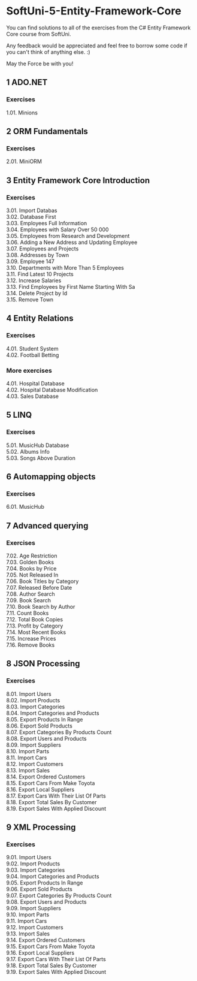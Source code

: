 # SoftUni-5-Entity-Framework-Core

You can find solutions to all of the exercises from the C# Entity Framework Core course from SoftUni.

Any feedback would be appreciated and feel free to borrow some code if you can't think of anything else. :)

May the Force be with you!

## 1 ADO.NET
### Exercises
1.01. Minions<br>

## 2 ORM Fundamentals
### Exercises
2.01. MiniORM<br>

## 3 Entity Framework Core Introduction
### Exercises
3.01. Import Databas<br>
3.02. Database First<br>
3.03. Employees Full Information<br>
3.04. Employees with Salary Over 50 000<br>
3.05. Employees from Research and Development<br>
3.06. Adding a New Address and Updating Employee<br>
3.07. Employees and Projects<br>
3.08. Addresses by Town<br>
3.09. Employee 147<br>
3.10. Departments with More Than 5 Employees<br>
3.11. Find Latest 10 Projects<br>
3.12. Increase Salaries<br>
3.13. Find Employees by First Name Starting With Sa<br>
3.14. Delete Project by Id<br>
3.15. Remove Town<br>

## 4 Entity Relations
### Exercises
4.01. Student System<br>
4.02. Football Betting<br>

### More exercises
4.01. Hospital Database<br>
4.02. Hospital Database Modification<br>
4.03. Sales Database<br>

## 5 LINQ
### Exercises
5.01. MusicHub Database<br>
5.02. Albums Info<br>
5.03. Songs Above Duration<br>

## 6 Automapping objects
### Exercises
6.01. MusicHub<br>

## 7 Advanced querying
### Exercises
7.02. Age Restriction<br>
7.03. Golden Books<br>
7.04. Books by Price<br>
7.05. Not Released In<br>
7.06. Book Titles by Category<br>
7.07. Released Before Date<br>
7.08. Author Search<br>
7.09. Book Search<br>
7.10. Book Search by Author<br>
7.11. Count Books<br>
7.12. Total Book Copies<br>
7.13. Profit by Category<br>
7.14. Most Recent Books<br>
7.15. Increase Prices<br>
7.16. Remove Books<br>

## 8 JSON Processing
### Exercises
8.01. Import Users<br>
8.02. Import Products<br>
8.03. Import Categories<br>
8.04. Import Categories and Products<br>
8.05. Export Products In Range<br>
8.06. Export Sold Products<br>
8.07. Export Categories By Products Count<br>
8.08. Export Users and Products<br>
8.09. Import Suppliers<br>
8.10. Import Parts<br>
8.11. Import Cars<br>
8.12. Import Customers<br>
8.13. Import Sales<br>
8.14. Export Ordered Customers<br>
8.15. Export Cars From Make Toyota<br>
8.16. Export Local Suppliers<br>
8.17. Export Cars With Their List Of Parts<br>
8.18. Export Total Sales By Customer<br>
8.19. Export Sales With Applied Discount<br>

## 9 XML Processing
### Exercises
9.01. Import Users<br>
9.02. Import Products<br>
9.03. Import Categories<br>
9.04. Import Categories and Products<br>
9.05. Export Products In Range<br>
9.06. Export Sold Products<br>
9.07. Export Categories By Products Count<br>
9.08. Export Users and Products<br>
9.09. Import Suppliers<br>
9.10. Import Parts<br>
9.11. Import Cars<br>
9.12. Import Customers<br>
9.13. Import Sales<br>
9.14. Export Ordered Customers<br>
9.15. Export Cars From Make Toyota<br>
9.16. Export Local Suppliers<br>
9.17. Export Cars With Their List Of Parts<br>
9.18. Export Total Sales By Customer<br>
9.19. Export Sales With Applied Discount<br>
